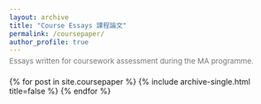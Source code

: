 ```yaml
---
layout: archive
title: "Course Essays 課程論文"
permalink: /coursepaper/
author_profile: true
---
```


<div class="page__content" style="margin-bottom: 1.5em;">
  <p style="color:#777; font-size:0.95em; margin-top:-10px;">
    Essays written for coursework assessment during the MA programme.
  </p>
</div>

{% for post in site.coursepaper %}
  {% include archive-single.html title=false %}
{% endfor %}
